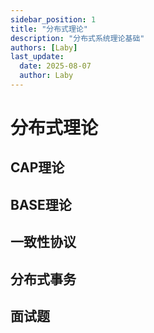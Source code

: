 ```yaml
---
sidebar_position: 1
title: "分布式理论"
description: "分布式系统理论基础"
authors: [Laby]
last_update:
  date: 2025-08-07
  author: Laby
---
```


# 分布式理论

## CAP理论

## BASE理论

## 一致性协议

## 分布式事务

## 面试题

